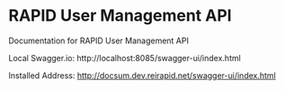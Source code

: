 #  RAPID User Management API

Documentation for RAPID User Management API

Local Swagger.io: http://localhost:8085/swagger-ui/index.html

Installed Address: http://docsum.dev.reirapid.net/swagger-ui/index.html




